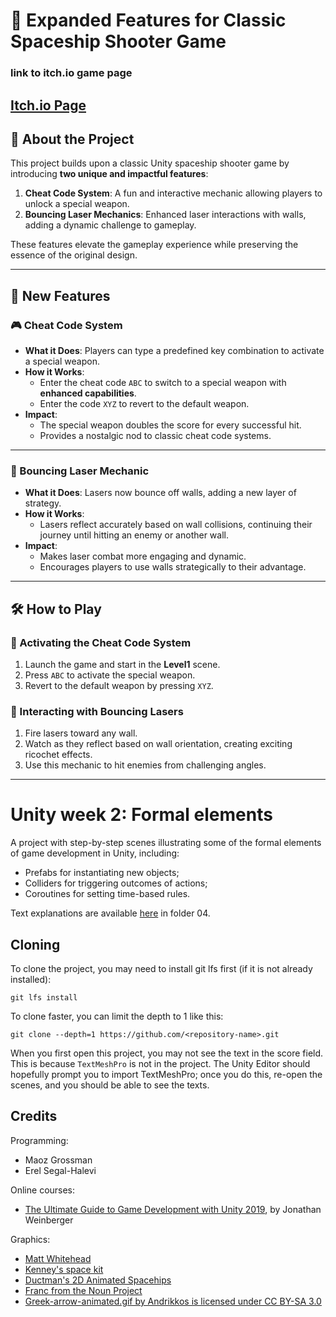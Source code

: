# 🚀 Expanded Features for Classic Spaceship Shooter Game
### link to itch.io game page
[Itch.io Page](https://blackeswadeh.itch.io/assigment3-spaceshipgame-expansion)
---
## 🌟 About the Project
This project builds upon a classic Unity spaceship shooter game by introducing **two unique and impactful features**:
1. **Cheat Code System**: A fun and interactive mechanic allowing players to unlock a special weapon.
2. **Bouncing Laser Mechanics**: Enhanced laser interactions with walls, adding a dynamic challenge to gameplay.

These features elevate the gameplay experience while preserving the essence of the original design.

---

## 🔑 New Features

### 🎮 Cheat Code System
- **What it Does**: Players can type a predefined key combination to activate a special weapon.
- **How it Works**:
  - Enter the cheat code `ABC` to switch to a special weapon with **enhanced capabilities**.
  - Enter the code `XYZ` to revert to the default weapon.
- **Impact**:
  - The special weapon doubles the score for every successful hit.
  - Provides a nostalgic nod to classic cheat code systems.

---

### 🔄 Bouncing Laser Mechanic
- **What it Does**: Lasers now bounce off walls, adding a new layer of strategy.
- **How it Works**:
  - Lasers reflect accurately based on wall collisions, continuing their journey until hitting an enemy or another wall.
- **Impact**:
  - Makes laser combat more engaging and dynamic.
  - Encourages players to use walls strategically to their advantage.

---

## 🛠️ How to Play

### 🚀 Activating the Cheat Code System
1. Launch the game and start in the **Level1** scene.
2. Press `ABC` to activate the special weapon.
3. Revert to the default weapon by pressing `XYZ`.

### 🔄 Interacting with Bouncing Lasers
1. Fire lasers toward any wall.
2. Watch as they reflect based on wall orientation, creating exciting ricochet effects.
3. Use this mechanic to hit enemies from challenging angles.

---















# Unity week 2: Formal elements

A project with step-by-step scenes illustrating some of the formal elements of game development in Unity, including: 

* Prefabs for instantiating new objects;
* Colliders for triggering outcomes of actions;
* Coroutines for setting time-based rules.

Text explanations are available 
[here](https://github.com/gamedev-at-ariel/gamedev-5782) in folder 04.

## Cloning
To clone the project, you may need to install git lfs first (if it is not already installed):

    git lfs install 

To clone faster, you can limit the depth to 1 like this:

    git clone --depth=1 https://github.com/<repository-name>.git

When you first open this project, you may not see the text in the score field.
This is because `TextMeshPro` is not in the project.
The Unity Editor should hopefully prompt you to import TextMeshPro;
once you do this, re-open the scenes, and you should be able to see the texts.



## Credits

Programming:
* Maoz Grossman
* Erel Segal-Halevi

Online courses:
* [The Ultimate Guide to Game Development with Unity 2019](https://www.udemy.com/the-ultimate-guide-to-game-development-with-unity/), by Jonathan Weinberger

Graphics:
* [Matt Whitehead](https://ccsearch.creativecommons.org/photos/7fd4a37b-8d1a-4d4c-80a2-4ca4a3839941)
* [Kenney's space kit](https://kenney.nl/assets/space-kit)
* [Ductman's 2D Animated Spacehips](https://assetstore.unity.com/packages/2d/characters/2d-animated-spaceships-96852)
* [Franc from the Noun Project](https://commons.wikimedia.org/w/index.php?curid=64661575)
* [Greek-arrow-animated.gif by Andrikkos is licensed under CC BY-SA 3.0](https://search.creativecommons.org/photos/2db102af-80d0-4ec8-9171-1ac77d2565ce)
